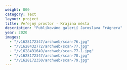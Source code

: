```yaml
---
weight: 800
category: Text
layout: project
title: Veřejný prostor - Krajina města
description: "Publikováno galerií Jaroslava Frágnera"
year: 2020
images:
  - "/v1628172347/archweb/scan-76.jpg"
  - "/v1628432772/archweb/scan-77.jpg"
  - "/v1628431649/archweb/scan-77-1.jpg"
  - "/v1628172347/archweb/scan-78.jpg"
  - "/v1628172350/archweb/scan-79.jpg"
---
```

